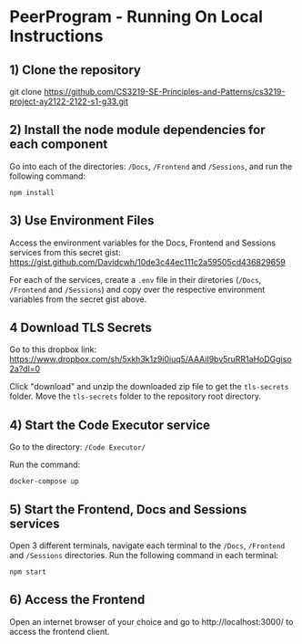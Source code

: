 # PeerProgram - Running On Local Instructions

## 1) Clone the repository

git clone https://github.com/CS3219-SE-Principles-and-Patterns/cs3219-project-ay2122-2122-s1-g33.git 

## 2) Install the node module dependencies for each component

Go into each of the directories: `/Docs`, `/Frontend` and `/Sessions`, and run the following command:

```console
npm install
```

## 3) Use Environment Files

Access the environment variables for the Docs, Frontend and Sessions services from this secret gist: https://gist.github.com/Davidcwh/10de3c44ec111c2a59505cd436829659

For each of the services, create a `.env` file in their diretories (`/Docs`, `/Frontend` and `/Sessions`) and copy over the respective environment variables from the secret gist above.

## 4 Download TLS Secrets

Go to this dropbox link: https://www.dropbox.com/sh/5xkh3k1z9i0iuq5/AAAiI9bv5ruRR1aHoDGgiso2a?dl=0

Click "download" and unzip the downloaded zip file to get the `tls-secrets` folder. Move the `tls-secrets` folder to the repository root directory.

## 4) Start the Code Executor service

Go to the directory: `/Code Executor/`

Run the command: 

```console
docker-compose up
```

## 5) Start the Frontend, Docs and Sessions services

Open 3 different terminals, navigate each terminal to the `/Docs`, `/Frontend` and `/Sessions` directories. Run the following command in each terminal:

```console
npm start
```

## 6) Access the Frontend

 Open an internet browser of your choice and go to http://localhost:3000/ to access the frontend client.
